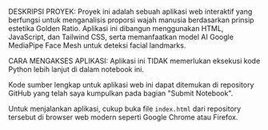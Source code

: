 DESKRIPSI PROYEK:
Proyek ini adalah sebuah aplikasi web interaktif yang berfungsi untuk menganalisis 
proporsi wajah manusia berdasarkan prinsip estetika Golden Ratio. Aplikasi ini 
dibangun menggunakan HTML, JavaScript, dan Tailwind CSS, serta memanfaatkan 
model AI Google MediaPipe Face Mesh untuk deteksi facial landmarks.

CARA MENGAKSES APLIKASI:
Aplikasi ini TIDAK memerlukan eksekusi kode Python lebih lanjut di dalam notebook ini.

Kode sumber lengkap untuk aplikasi web ini dapat ditemukan di repository GitHub 
yang telah saya kumpulkan pada bagian "Submit Notebook".

Untuk menjalankan aplikasi, cukup buka file `index.html` dari repository tersebut 
di browser web modern seperti Google Chrome atau Firefox.
